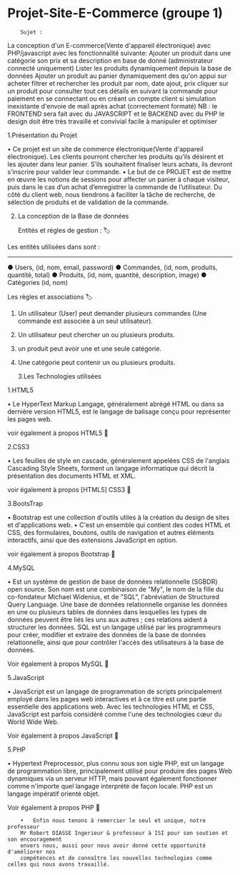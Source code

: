 # Projet-Site-E-Commerce (groupe 1)

        Sujet :
La conception d'un E-commerce(Vente d'appareil électronique) avec PHP/javascript avec les fonctionnalité suivante: Ajouter un produit dans une catégorie son prix et sa description en base de donné (administrateur connecté uniquement) Lister les produits dynamiquement depuis la base de données Ajouter un produit au panier dynamiquement des qu'on appui sur acheter filtrer et rechercher les produit par nom, date ajout, prix cliquer sur un produit pour consulter tout ces détails en suivant la commande pour paiement en se connectant ou en créant un compte client si simulation inexistante d'envoie de mail après achat (correctement formaté) NB : le FRONTEND sera fait avec du JAVASCRIPT et le BACKEND avec du PHP le design doit être très travaillé et convivial facile à manipuler et optimiser

  1.Présentation du Projet

•	Ce projet est un site de commerce électronique(Vente d'appareil électronique). Les clients pourront chercher les produits qu’ils désirent et les ajouter dans leur panier. S’ils souhaitent finaliser leurs achats, ils devront s’inscrire pour valider leur commande.
•	Le but de ce PROJET est de mettre en œuvre les notions de sessions pour affecter un panier à chaque visiteur, puis dans le cas d’un achat d’enregistrer la commande de l’utilisateur. Du côté du client web, nous tiendrons à faciliter la tâche de recherche, de sélection de produits et de validation de la commande.

 2. La conception de la Base de données

     Entités et règles de gestion : 🏷️

 Les entités utilisées dans  sont :
________________________________________
● Users, (id, nom, email, password) 
● Commandes, (id, nom, produits, quantité, total) 
● Produits, (id, nom, quantité, description, image) 
● Catégories (id, nom)

 Les règles et associations 🏷️

1. Un utilisateur (User) peut demander plusieurs commandes (Une commande est associée à un seul utilisateur).
2. Un utilisateur peut chercher un ou plusieurs produits.
3. un produit peut avoir une et une seule catégorie.
4. Une catégorie peut contenir un ou plusieurs produits.

   
   3.Les Technologies utilisées

 1.HTML5

•	Le HyperText Markup Langage, généralement abrégé HTML ou dans sa dernière version HTML5, est le langage de balisage conçu pour représenter les pages web.

voir également à propos HTML5 🔗


 2.CSS3

•	Les feuilles de style en cascade, généralement appelées CSS de l'anglais Cascading Style Sheets, forment un langage informatique qui décrit la présentation des documents HTML et XML.

voir également à propos [HTML5] CSS3 🔗


 3.BootsTrap

•	Bootstrap est une collection d'outils utiles à la création du design de sites et d'applications web.
•	C'est un ensemble qui contient des codes HTML et CSS, des formulaires, boutons, outils de navigation et autres éléments interactifs, ainsi que des extensions JavaScript en option.

voir également à propos Bootstrap 🔗


 4.MySQL

•	Est un système de gestion de base de données relationnelle (SGBDR) open source. Son nom est une combinaison de "My", le nom de la fille du co-fondateur Michael Widenius, et de "SQL", l'abréviation de Structured Query Language. Une base de données relationnelle organise les données en une ou plusieurs tables de données dans lesquelles les types de données peuvent être liés les uns aux autres ; ces relations aident à structurer les données. SQL est un langage utilisé par les programmeurs pour créer, modifier et extraire des données de la base de données relationnelle, ainsi que pour contrôler l'accès des utilisateurs à la base de données.

Voir également à propos MySQL 🔗


 5.JavaScript
 
•	JavaScript est un langage de programmation de scripts principalement employé dans les pages web interactives et à ce titre est une partie essentielle des applications web. Avec les technologies HTML et CSS, JavaScript est parfois considéré comme l'une des technologies cœur du World Wide Web.

Voir également à propos JavaScript 🔗


5.PHP

•	Hypertext Preprocessor, plus connu sous son sigle PHP, est un langage de programmation libre, principalement utilisé pour produire des pages Web dynamiques via un serveur HTTP, mais pouvant également fonctionner comme n'importe quel langage interprété de façon locale. PHP est un langage impératif orienté objet.

Voir également à propos PHP 🔗



        •	Enfin nous tenons à remercier le seul et unique, notre professeur
        Mr Robert DIASSE Ingerieur & professeur à ISI pour son soutien et son encouragement 
        envers nous, aussi pour nous avoir donné cette opportunité d'améliorer nos 
        compétences et de connaître les nouvelles technologies comme celles qui nous avons travaillé.







        
